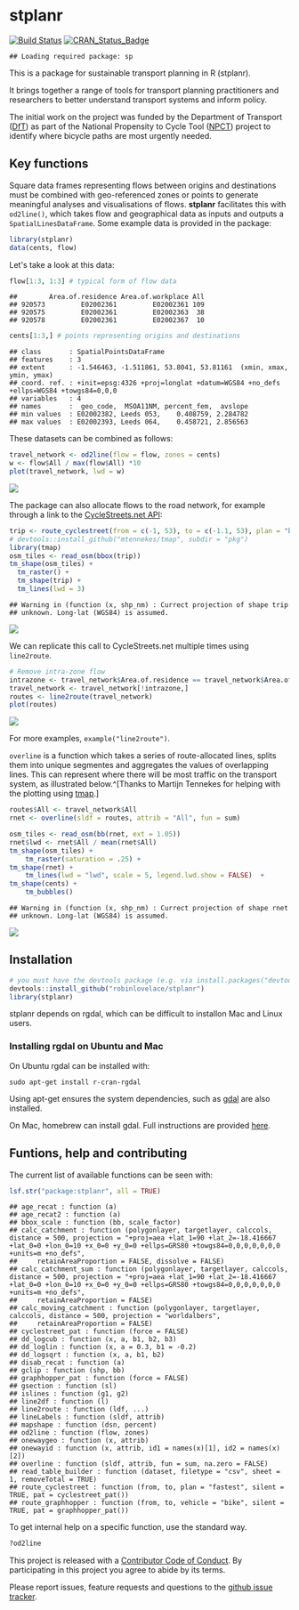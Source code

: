 # stplanr

[![Build Status](https://travis-ci.org/Robinlovelace/stplanr.svg?branch=master)](https://travis-ci.org/Robinlovelace/stplanr) [![CRAN_Status_Badge](http://www.r-pkg.org/badges/version/stplanr)](http://cran.r-project.org/web/packages/stplanr)


```
## Loading required package: sp
```

This is a package for sustainable transport planning in R (stplanr).

It brings together a range of tools for transport planning practitioners and
researchers to better understand transport systems and inform policy.

The initial work on the project was funded by the Department of Transport
([DfT](https://www.gov.uk/government/organisations/department-for-transport))
as part of the National Propensity to Cycle Tool
([NPCT](http://www.cedar.iph.cam.ac.uk/research/modelling/npct-tool/)) project to
identify where bicycle paths are most urgently needed.

## Key functions

Square data frames representing flows between origins and destinations
must be combined with geo-referenced zones or points to generate meaningful
analyses and visualisations of flows. **stplanr** facilitates this with 
`od2line()`, which takes flow and geographical data as inputs and
outputs a `SpatialLinesDataFrame`. Some example data is provided in the package:


```r
library(stplanr)
data(cents, flow)
```

Let's take a look at this data:


```r
flow[1:3, 1:3] # typical form of flow data
```

```
##        Area.of.residence Area.of.workplace All
## 920573         E02002361         E02002361 109
## 920575         E02002361         E02002363  38
## 920578         E02002361         E02002367  10
```

```r
cents[1:3,] # points representing origins and destinations
```

```
## class       : SpatialPointsDataFrame 
## features    : 3 
## extent      : -1.546463, -1.511861, 53.8041, 53.81161  (xmin, xmax, ymin, ymax)
## coord. ref. : +init=epsg:4326 +proj=longlat +datum=WGS84 +no_defs +ellps=WGS84 +towgs84=0,0,0 
## variables   : 4
## names       :  geo_code,  MSOA11NM, percent_fem,  avslope 
## min values  : E02002382, Leeds 053,    0.408759, 2.284782 
## max values  : E02002393, Leeds 064,    0.458721, 2.856563
```

These datasets can be combined as follows:


```r
travel_network <- od2line(flow = flow, zones = cents)
w <- flow$All / max(flow$All) *10
plot(travel_network, lwd = w)
```

![](README_files/figure-html/plot1-1.png) 

The package can also allocate flows to the road network, for example through
a link to the [CycleStreets.net API](https://www.cyclestreets.net/api/):


```r
trip <- route_cyclestreet(from = c(-1, 53), to = c(-1.1, 53), plan = "balanced")
# devtools::install_github("mtennekes/tmap", subdir = "pkg")
library(tmap)
osm_tiles <- read_osm(bbox(trip))
tm_shape(osm_tiles) +
  tm_raster() +
  tm_shape(trip) +
  tm_lines(lwd = 3)
```

```
## Warning in (function (x, shp_nm) : Currect projection of shape trip
## unknown. Long-lat (WGS84) is assumed.
```

![](README_files/figure-html/cycle-trip-1.png) 

We can replicate this call to CycleStreets.net multiple times
using `line2route`.


```r
# Remove intra-zone flow
intrazone <- travel_network$Area.of.residence == travel_network$Area.of.workplace
travel_network <- travel_network[!intrazone,]
routes <- line2route(travel_network)
plot(routes)
```

![](README_files/figure-html/plot2-1.png) 

For more examples, `example("line2route")`.

`overline` is a function which takes a series of route-allocated lines,
splits them into unique segmentes and aggregates
the values of overlapping lines. This can represent where there will be
most traffic on the transport system, as illustrated
below.^[Thanks
to Martijn Tennekes for helping
with the plotting using [tmap](https://github.com/mtennekes/tmap).]


```r
routes$All <- travel_network$All
rnet <- overline(sldf = routes, attrib = "All", fun = sum)

osm_tiles <- read_osm(bb(rnet, ext = 1.05))
rnet$lwd <- rnet$All / mean(rnet$All)
tm_shape(osm_tiles) +
    tm_raster(saturation = .25) +
tm_shape(rnet) +
    tm_lines(lwd = "lwd", scale = 5, legend.lwd.show = FALSE)  +
tm_shape(cents) +
    tm_bubbles()
```

```
## Warning in (function (x, shp_nm) : Currect projection of shape rnet
## unknown. Long-lat (WGS84) is assumed.
```

![](README_files/figure-html/rnet-1.png) 

## Installation


```r
# you must have the devtools package (e.g. via install.packages("devtools"))
devtools::install_github("robinlovelace/stplanr")
library(stplanr)
```

stplanr depends on rgdal, which can be difficult to installon Mac and Linux
users. 

### Installing rgdal on Ubuntu and Mac

On Ubuntu rgdal can be installed with:

```
sudo apt-get install r-cran-rgdal
```

Using apt-get ensures the system dependencies, such as
[gdal](http://trac.osgeo.org/gdal/wiki/DownloadingGdalBinaries) are also installed.

On Mac, homebrew can install gdal. Full instructions are provided
[here](https://github.com/ropensci/geojsonio#install).


## Funtions, help and contributing

The current list of available functions can be seen with:


```r
lsf.str("package:stplanr", all = TRUE)
```

```
## age_recat : function (a)  
## age_recat2 : function (a)  
## bbox_scale : function (bb, scale_factor)  
## calc_catchment : function (polygonlayer, targetlayer, calccols, distance = 500, projection = "+proj=aea +lat_1=90 +lat_2=-18.416667 +lat_0=0 +lon_0=10 +x_0=0 +y_0=0 +ellps=GRS80 +towgs84=0,0,0,0,0,0,0 +units=m +no_defs", 
##     retainAreaProportion = FALSE, dissolve = FALSE)  
## calc_catchment_sum : function (polygonlayer, targetlayer, calccols, distance = 500, projection = "+proj=aea +lat_1=90 +lat_2=-18.416667 +lat_0=0 +lon_0=10 +x_0=0 +y_0=0 +ellps=GRS80 +towgs84=0,0,0,0,0,0,0 +units=m +no_defs", 
##     retainAreaProportion = FALSE)  
## calc_moving_catchment : function (polygonlayer, targetlayer, calccols, distance = 500, projection = "worldalbers", 
##     retainAreaProportion = FALSE)  
## cyclestreet_pat : function (force = FALSE)  
## dd_logcub : function (x, a, b1, b2, b3)  
## dd_loglin : function (x, a = 0.3, b1 = -0.2)  
## dd_logsqrt : function (x, a, b1, b2)  
## disab_recat : function (a)  
## gclip : function (shp, bb)  
## graphhopper_pat : function (force = FALSE)  
## gsection : function (sl)  
## islines : function (g1, g2)  
## line2df : function (l)  
## line2route : function (ldf, ...)  
## lineLabels : function (sldf, attrib)  
## mapshape : function (dsn, percent)  
## od2line : function (flow, zones)  
## onewaygeo : function (x, attrib)  
## onewayid : function (x, attrib, id1 = names(x)[1], id2 = names(x)[2])  
## overline : function (sldf, attrib, fun = sum, na.zero = FALSE)  
## read_table_builder : function (dataset, filetype = "csv", sheet = 1, removeTotal = TRUE)  
## route_cyclestreet : function (from, to, plan = "fastest", silent = TRUE, pat = cyclestreet_pat())  
## route_graphhopper : function (from, to, vehicle = "bike", silent = TRUE, pat = graphhopper_pat())
```

To get internal help on a specific function, use the standard way.


```r
?od2line
```

This project is released with a [Contributor Code of Conduct](CONDUCT.md).
By participating in this project you agree to abide by its terms.

Please report issues, feature requests and questions to the
[github issue tracker](https://github.com/robinlovelace/stplanr/issues).


